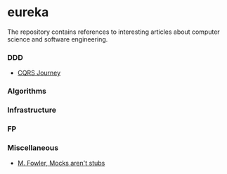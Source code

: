 # eureka
The repository contains references to interesting articles about computer science and software engineering.

### DDD
- [CQRS Journey](https://aka.ms/cqrs)

### Algorithms

### Infrastructure

### FP

### Miscellaneous
- [M. Fowler, Mocks aren't stubs](https://martinfowler.com/articles/mocksArentStubs.html)
